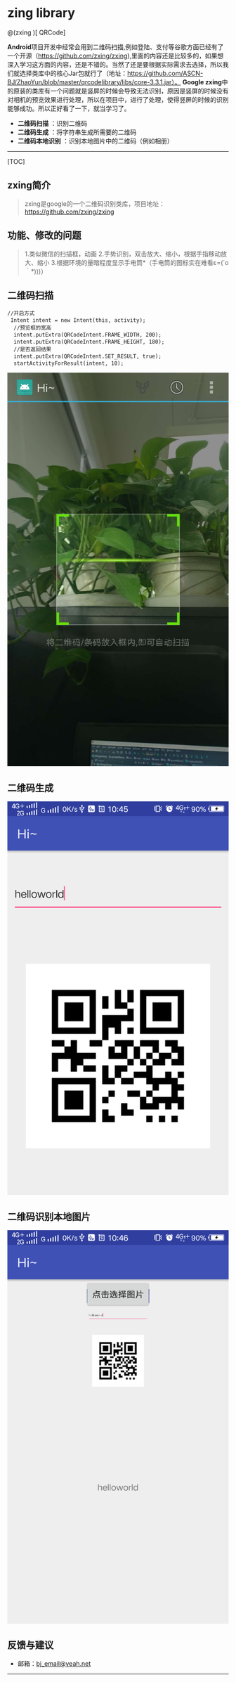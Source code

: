 # zing library

@(zxing  )[	QRCode]

**Android**项目开发中经常会用到二维码扫描,例如登陆、支付等谷歌方面已经有了一个开源（https://github.com/zxing/zxing),里面的内容还是比较多的，如果想深入学习这方面的内容，还是不错的。当然了还是要根据实际需求去选择，所以我们就选择类库中的核心Jar包就行了（地址：https://github.com/ASCN-BJ/ZhaoYun/blob/master/qrcodelibrary/libs/core-3.3.1.jar）。
**Google zxing**中的原装的类库有一个问题就是竖屏的时候会导致无法识别，原因是竖屏的时候没有对相机的预览效果进行处理，所以在项目中，进行了处理，使得竖屏的时候的识别能够成功。所以正好看了一下，就当学习了。

- **二维码扫描** ：识别二维码
- **二维码生成** ：将字符串生成所需要的二维码
- **二维码本地识别** ：识别本地图片中的二维码（例如相册）

-------------------

[TOC]

## zxing简介

> zxing是google的一个二维码识别类库，项目地址：https://github.com/zxing/zxing
## 功能、修改的问题
> 1.类似微信的扫描框，动画
> 2.手势识别，双击放大、缩小，根据手指移动放大、缩小
> 3.根据环境的量暗程度显示手电筒*（手电筒的图标实在难看ε=(´ο｀*)))）

## 二维码扫描
```
//开启方式
 Intent intent = new Intent(this, activity);
  //预览框的宽高
  intent.putExtra(QRCodeIntent.FRAME_WIDTH, 200);
  intent.putExtra(QRCodeIntent.FRAME_HEIGHT, 180);
  //是否返回结果
  intent.putExtra(QRCodeIntent.SET_RESULT, true);
  startActivityForResult(intent, 10);
```
![](https://github.com/ASCN-BJ/ZXingLibrary/blob/master/pic1.jpg)
## 二维码生成
![enter image description here](https://github.com/ASCN-BJ/ZXingLibrary/blob/master/pic2.png)
## 二维码识别本地图片
![enter image description here](https://github.com/ASCN-BJ/ZXingLibrary/blob/master/pic3.png)
## 反馈与建议
- 邮箱：<bj_email@yeah.net>


---------





